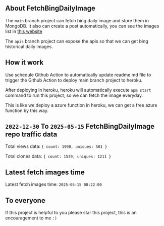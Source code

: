 ## About FetchBingDailyImage

The `main` branch project can fetch bing daily image and store them in MongoDB.
It also can create a post automatically, you can see the images list in [this website](https://oursalbum.netlify.app)

The `apis` branch project can expose the apis so that we can get bing historical daily images.

## How it work

Use schedule Github Action to automatically update readme.md file to trigger the Github Action to deploy main branch project to heroku.

After deploying in heroku, heroku will automatically execute `npm start` command to run this project, so we can fetch the image everyday.

This is like we deploy a azure function in heroku, we can get a free azure function by this way.

## `2022-12-30` To `2025-05-15` FetchBingDailyImage repo traffic data

Total views data: `{ count: 1990, uniques: 501 }`

Total clones data: `{ count: 1539, uniques: 1211 }`

## Latest fetch images time

Latest fetch images time: `2025-05-15 08:22:00`

## To everyone

If this project is helpful to you please star this project, this is an encouragement to me `:)`



